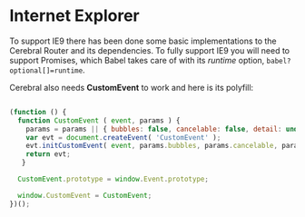 # Internet Explorer

To support IE9 there has been done some basic implementations to the Cerebral Router and its dependencies. To fully support IE9 you will need to support Promises, which Babel takes care of with its *runtime* option, `babel?optional[]=runtime`.

Cerebral also needs **CustomEvent** to work and here is its polyfill:

```javascript

(function () {
  function CustomEvent ( event, params ) {
    params = params || { bubbles: false, cancelable: false, detail: undefined };
    var evt = document.createEvent( 'CustomEvent' );
    evt.initCustomEvent( event, params.bubbles, params.cancelable, params.detail );
    return evt;
   }

  CustomEvent.prototype = window.Event.prototype;

  window.CustomEvent = CustomEvent;
})();
```
